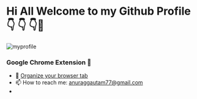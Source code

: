 #                       Hi All Welcome to my Github Profile  :point_down: :point_down: :point_down:👋

![myprofile](/myprofile.png)



### Google Chrome Extension 👋
 - 🔭 [Organize your browser tab](https://bit.ly/391jVrZ)
 - 📫 How to reach me: anuraggautam77@gmail.com
 - 

<!--

Here are some ideas to get you started:

- 🔭 I’m currently working on ...
- 🌱 I’m currently learning ...
- 👯 I’m looking to collaborate on ...
- 🤔 I’m looking for help with ...
- 💬 Ask me about ...
- 📫 How to reach me: ...
- 😄 Pronouns: ...
- ⚡ Fun fact: ...
 -->
